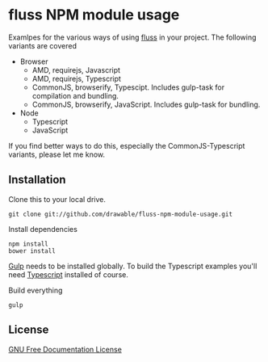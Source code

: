 fluss NPM module usage
======================

Examlpes for the various ways of using [fluss](https://github.com/drawable/fluss) in your project. The following variants are covered

* Browser
    * AMD, requirejs, Javascript
    * AMD, requirejs, Typescript
    * CommonJS, browserify, Typescipt. Includes gulp-task for compilation and bundling.
    * CommonJS, browserify, JavaScript. Includes gulp-task for bundling.
* Node
    * Typescript
    * JavaScript

If you find better ways to do this, especially the CommonJS-Typescript variants, please let me know.

## Installation

Clone this to your local drive.

    git clone git://github.com/drawable/fluss-npm-module-usage.git

Install dependencies

    npm install
    bower install

[Gulp](http://gulpjs.com/) needs to be installed globally. To build the Typescript examples you'll need [Typescript](http://www.typescriptlang.org/) installed of course.

Build everything

    gulp

## License

[GNU Free Documentation License](LICENSE)